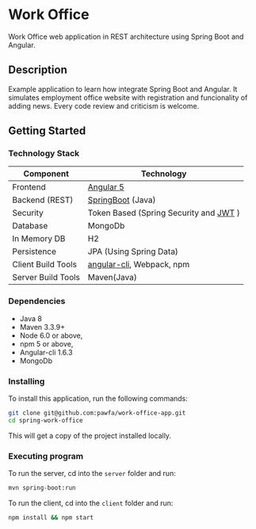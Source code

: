 # Work Office

Work Office web application in REST architecture using Spring Boot and Angular.

## Description

Example application to learn how integrate Spring Boot and Angular. It simulates employment office website with registration and funcionality of adding news. Every code review and criticism is welcome.

## Getting Started

### Technology Stack
Component         | Technology
---               | ---
Frontend          | [Angular 5](https://github.com/angular/angular)
Backend (REST)    | [SpringBoot](https://projects.spring.io/spring-boot) (Java)
Security          | Token Based (Spring Security and [JWT](https://github.com/auth0/java-jwt) )
Database          | MongoDb
In Memory DB      | H2
Persistence       | JPA (Using Spring Data)
Client Build Tools| [angular-cli](https://github.com/angular/angular-cli), Webpack, npm
Server Build Tools| Maven(Java)


### Dependencies

- Java 8
- Maven 3.3.9+
- Node 6.0 or above,
- npm 5 or above,
- Angular-cli 1.6.3
- MongoDb

### Installing

To install this application, run the following commands:
```bash
git clone git@github.com:pawfa/work-office-app.git
cd spring-work-office
```
This will get a copy of the project installed locally.

### Executing program

To run the server, cd into the `server` folder and run:
 
```bash
mvn spring-boot:run
```

To run the client, cd into the `client` folder and run:
 
```bash
npm install && npm start
```
